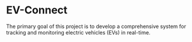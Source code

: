 # EV-Connect
The primary goal of this project is to develop a comprehensive system for tracking and monitoring electric vehicles (EVs) in real-time. 
